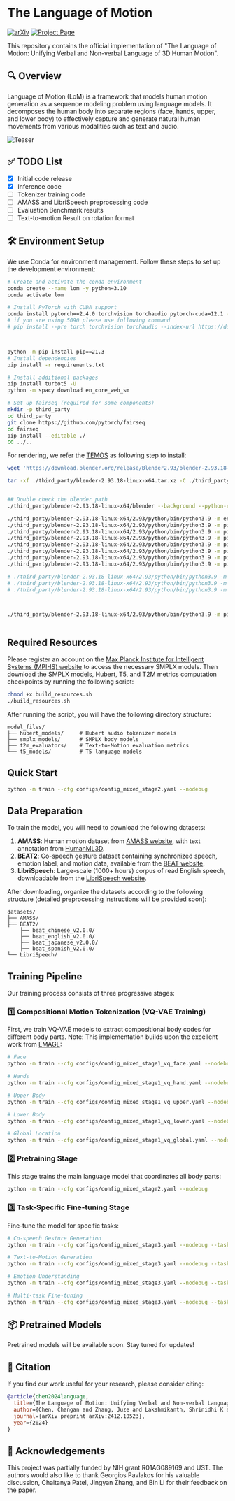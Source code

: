 # The Language of Motion

[![arXiv](https://img.shields.io/badge/arXiv-2412.10523-b31b1b.svg)](https://arxiv.org/pdf/2412.10523)
[![Project Page](https://img.shields.io/badge/Project-Page-blue)](https://languageofmotion.github.io/)


This repository contains the official implementation of "The Language of Motion:
Unifying Verbal and Non-verbal Language of 3D Human Motion".

## 🔍 Overview

Language of Motion (LoM) is a framework that models human motion generation as a sequence modeling problem using language models. It decomposes the human body into separate regions (face, hands, upper, and lower body) to effectively capture and generate natural human movements from various modalities such as text and audio.


![Teaser](./assets/teaser.png)

## ✅ TODO List
- [x] Initial code release
- [x] Inference code
- [ ] Tokenizer training code
- [ ] AMASS and LibriSpeech preprocessing code
- [ ] Evaluation Benchmark results
- [ ] Text-to-motion Result on rotation format

<!-- - [x] Document training pipeline
- [ ] Add pretrained model downloads
- [ ] Provide comprehensive installation instructions
- [ ] Add evaluation scripts
- [ ] Create interactive demo notebook
- [ ] Document dataset preparation process
- [ ] Add visualization tools -->

## 🛠️ Environment Setup

We use Conda for environment management. Follow these steps to set up the development environment:

```bash
# Create and activate the conda environment
conda create --name lom -y python=3.10
conda activate lom

# Install PyTorch with CUDA support
conda install pytorch==2.4.0 torchvision torchaudio pytorch-cuda=12.1 -c pytorch -c nvidia
# if you are using 5090 please use following command
# pip install --pre torch torchvision torchaudio --index-url https://download.pytorch.org/whl/nightly/cu128



python -m pip install pip==21.3
# Install dependencies
pip install -r requirements.txt

# Install additional packages
pip install turbot5 -U
python -m spacy download en_core_web_sm

# Set up fairseq (required for some components)
mkdir -p third_party
cd third_party
git clone https://github.com/pytorch/fairseq
cd fairseq
pip install --editable ./
cd ../..
```

For rendering, we refer the [TEMOS](https://github.com/Mathux/TEMOS) as following step to install:

```bash
wget 'https://download.blender.org/release/Blender2.93/blender-2.93.18-linux-x64.tar.xz' -O './third_party/blender-2.93.18-linux-x64.tar.xz'

tar -xf ./third_party/blender-2.93.18-linux-x64.tar.xz -C ./third_party/


## Double check the blender path
./third_party/blender-2.93.18-linux-x64/blender --background --python-expr "import sys; import os; print('\nThe path to the installation of python of blender can be:'); print('\n'.join(['- '+x.replace('/lib/python', '/bin/python') for x in sys.path if 'python' in (file:=os.path.split(x)[-1]) and not file.endswith('.zip')]))"

./third_party/blender-2.93.18-linux-x64/2.93/python/bin/python3.9 -m ensurepip --upgrade
./third_party/blender-2.93.18-linux-x64/2.93/python/bin/python3.9 -m pip install --upgrade pip
./third_party/blender-2.93.18-linux-x64/2.93/python/bin/python3.9 -m pip install numpy --target=./third_party/blender-2.93.18-linux-x64/2.93/python/lib/python3.9/site-packages
./third_party/blender-2.93.18-linux-x64/2.93/python/bin/python3.9 -m pip install matplotlib --target=./third_party/blender-2.93.18-linux-x64/2.93/python/lib/python3.9/site-packages
./third_party/blender-2.93.18-linux-x64/2.93/python/bin/python3.9 -m pip install hydra-core --upgrade --target=./third_party/blender-2.93.18-linux-x64/2.93/python/lib/python3.9/site-packages
./third_party/blender-2.93.18-linux-x64/2.93/python/bin/python3.9 -m pip install moviepy==1.0.3 --target=./third_party/blender-2.93.18-linux-x64/2.93/python/lib/python3.9/site-packages
./third_party/blender-2.93.18-linux-x64/2.93/python/bin/python3.9 -m pip install shortuuid --target=./third_party/blender-2.93.18-linux-x64/2.93/python/lib/python3.9/site-packages
./third_party/blender-2.93.18-linux-x64/2.93/python/bin/python3.9 -m pip install -r preprocess/requirements_render.txt --target=./third_party/blender-2.93.18-linux-x64/2.93/python/lib/python3.9/site-packages

# ./third_party/blender-2.93.18-linux-x64/2.93/python/bin/python3.9 -m pip install moviepy
# ./third_party/blender-2.93.18-linux-x64/2.93/python/bin/python3.9 -m pip install --target=./third_party/blender-2.93.18-linux-x64/2.93/python/lib/python3.9/site-packages moviepy
# ./third_party/blender-2.93.18-linux-x64/2.93/python/bin/python3.9 -m pip install omegaconf==2.1.0



./third_party/blender-2.93.18-linux-x64/2.93/python/bin/python3.9 -m pip install --upgrade --force-reinstall --no-cache-dir --target=./third_party/blender-2.93.18-linux-x64/2.93/python/lib/python3.9/site-packages moviepy



```



## Required Resources
Please register an account on the [Max Planck Institute for Intelligent Systems (MPI-IS) website](https://smpl-x.is.tue.mpg.de/index.html) to access the necessary SMPLX models. Then download the SMPLX models, Hubert, T5, and T2M metrics computation checkpoints by running the following script:

```bash
chmod +x build_resources.sh
./build_resources.sh
```

After running the script, you will have the following directory structure:
```
model_files/
├── hubert_models/     # Hubert audio tokenizer models
├── smplx_models/      # SMPLX body models
├── t2m_evaluators/    # Text-to-Motion evaluation metrics
└── t5_models/         # T5 language models
```


## Quick Start

```bash
python -m train --cfg configs/config_mixed_stage2.yaml --nodebug
```


## Data Preparation

To train the model, you will need to download the following datasets:

1. **AMASS**: Human motion dataset from [AMASS website](https://amass.is.tue.mpg.de/), with text annotation from [HumanML3D](https://github.com/EricGuo5513/HumanML3D).
2. **BEAT2**: Co-speech gesture dataset containing synchronized speech, emotion label, and motion data, available from the [BEAT website](https://drive.google.com/drive/folders/1ukbifhHc85qWTzspEgvAxCXwn9mK4ifr).
3. **LibriSpeech**: Large-scale (1000+ hours) corpus of read English speech, downloadable from the [LibriSpeech website](https://www.openslr.org/12).

After downloading, organize the datasets according to the following structure (detailed preprocessing instructions will be provided soon):

```
datasets/
├── AMASS/
├── BEAT2/
    ├── beat_chinese_v2.0.0/
    ├── beat_english_v2.0.0/
    ├── beat_japanese_v2.0.0/
    ├── beat_spanish_v2.0.0/
└── LibriSpeech/
```

## Training Pipeline

Our training process consists of three progressive stages:

### 1️⃣ Compositional Motion Tokenization (VQ-VAE Training)

First, we train VQ-VAE models to extract compositional body codes for different body parts. Note: This implementation builds upon the excellent work from [EMAGE](https://github.com/PantoMatrix/PantoMatrix/tree/main):

```bash
# Face
python -m train --cfg configs/config_mixed_stage1_vq_face.yaml --nodebug

# Hands
python -m train --cfg configs/config_mixed_stage1_vq_hand.yaml --nodebug

# Upper Body
python -m train --cfg configs/config_mixed_stage1_vq_upper.yaml --nodebug

# Lower Body
python -m train --cfg configs/config_mixed_stage1_vq_lower.yaml --nodebug

# Global Location
python -m train --cfg configs/config_mixed_stage1_vq_global.yaml --nodebug

```

### 2️⃣ Pretraining Stage

This stage trains the main language model that coordinates all body parts:

```bash
python -m train --cfg configs/config_mixed_stage2.yaml --nodebug
```

### 3️⃣ Task-Specific Fine-tuning Stage

Fine-tune the model for specific tasks:

```bash
# Co-speech Gesture Generation
python -m train --cfg configs/config_mixed_stage3.yaml --nodebug --task a2m

# Text-to-Motion Generation
python -m train --cfg configs/config_mixed_stage3.yaml --nodebug --task t2m

# Emotion Understanding
python -m train --cfg configs/config_mixed_stage3.yaml --nodebug --task e2m

# Multi-task Fine-tuning
python -m train --cfg configs/config_mixed_stage3.yaml --nodebug --task all
```

## 📦 Pretrained Models

Pretrained models will be available soon. Stay tuned for updates!

## 📝 Citation

If you find our work useful for your research, please consider citing:

```bibtex
@article{chen2024language,
  title={The Language of Motion: Unifying Verbal and Non-verbal Language of 3D Human Motion},
  author={Chen, Changan and Zhang, Juze and Lakshmikanth, Shrinidhi K and Fang, Yusu and Shao, Ruizhi and Wetzstein, Gordon and Fei-Fei, Li and Adeli, Ehsan},
  journal={arXiv preprint arXiv:2412.10523},
  year={2024}
}
```

## 🙏 Acknowledgements

This project was partially funded by NIH grant R01AG089169 and UST. The authors would also like to thank Georgios Pavlakos for his valuable discussion, Chaitanya Patel, Jingyan Zhang, and Bin Li for their feedback on the paper.

